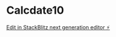 # Calcdate10

[Edit in StackBlitz next generation editor ⚡️](https://stackblitz.com/~/github.com/Jorge-Dev-Stack/Calcdate10)